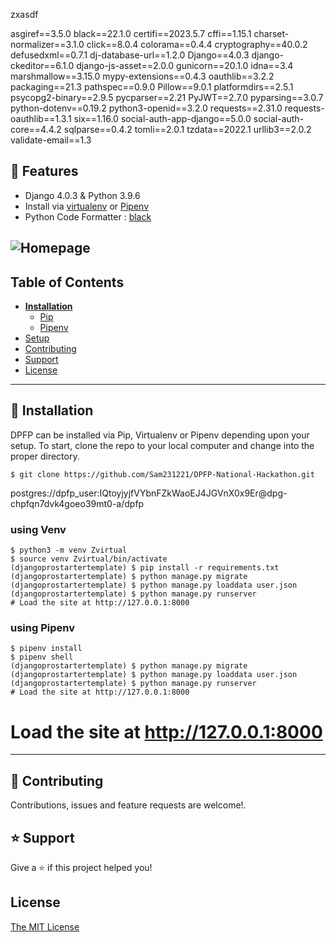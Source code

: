 <!--
> A batteries-included Django starter project by Sameer Shahi Thakuri.
-->


zxasdf

asgiref==3.5.0
black==22.1.0
certifi==2023.5.7
cffi==1.15.1
charset-normalizer==3.1.0
click==8.0.4
colorama==0.4.4
cryptography==40.0.2
defusedxml==0.7.1
dj-database-url==1.2.0
Django==4.0.3
django-ckeditor==6.1.0
django-js-asset==2.0.0
gunicorn==20.1.0
idna==3.4
marshmallow==3.15.0
mypy-extensions==0.4.3
oauthlib==3.2.2
packaging==21.3
pathspec==0.9.0
Pillow==9.0.1
platformdirs==2.5.1
psycopg2-binary==2.9.5
pycparser==2.21
PyJWT==2.7.0
pyparsing==3.0.7
python-dotenv==0.19.2
python3-openid==3.2.0
requests==2.31.0
requests-oauthlib==1.3.1
six==1.16.0
social-auth-app-django==5.0.0
social-auth-core==4.4.2
sqlparse==0.4.2
tomli==2.0.1
tzdata==2022.1
urllib3==2.0.2
validate-email==1.3




## 🚀 Features

- Django 4.0.3 & Python 3.9.6
- Install via [virtualenv](https://pypi.org/project/virtualenv/) or [Pipenv](https://pypi.org/project/pipenv/)
- Python Code Formatter : [black](https://pypi.org/project/black/)

## ![Homepage](homepage.png)

## Table of Contents

- **[Installation](#installation)**
  - [Pip](#pip)
  - [Pipenv](#pipenv)
- [Setup](#setup)
- [Contributing](#contributing)
- [Support](#support)
- [License](#license)

---

## 📖 Installation

DPFP can be installed via Pip, Virtualenv or Pipenv depending upon your setup. To start, clone the repo to your local computer and change into the proper directory.

```
$ git clone https://github.com/Sam231221/DPFP-National-Hackathon.git
```

postgres://dpfp_user:IQtoyjyjfVYbnFZkWaoEJ4JGVnX0x9Er@dpg-chpfqn7dvk4goeo39mt0-a/dpfp

### using Venv

```
$ python3 -m venv Zvirtual
$ source venv Zvirtual/bin/activate
(djangoprostartertemplate) $ pip install -r requirements.txt
(djangoprostartertemplate) $ python manage.py migrate
(djangoprostartertemplate) $ python manage.py loaddata user.json
(djangoprostartertemplate) $ python manage.py runserver
# Load the site at http://127.0.0.1:8000
```

### using Pipenv

```
$ pipenv install
$ pipenv shell
(djangoprostartertemplate) $ python manage.py migrate
(djangoprostartertemplate) $ python manage.py loaddata user.json
(djangoprostartertemplate) $ python manage.py runserver
# Load the site at http://127.0.0.1:8000
```

# Load the site at http://127.0.0.1:8000

---

## 🤝 Contributing

Contributions, issues and feature requests are welcome!.

## ⭐️ Support

Give a ⭐️ if this project helped you!

## License

[The MIT License](LICENSE)
